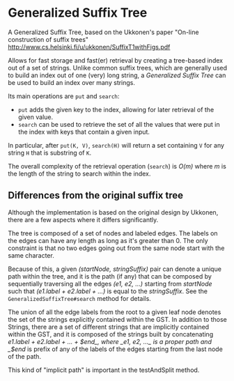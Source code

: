 # Generalized Suffix Tree
A Generalized Suffix Tree, based on the Ukkonen's paper "On-line construction of suffix trees"
http://www.cs.helsinki.fi/u/ukkonen/SuffixT1withFigs.pdf

Allows for fast storage and fast(er) retrieval by creating a tree-based index out of a set of strings.
Unlike common suffix trees, which are generally used to build an index out of one (very) long string, a *Generalized Suffix Tree* can be used to build an index over many strings.

Its main operations are `put` and `search`:

* `put` adds the given key to the index, allowing for later retrieval of the given value.
* `search` can be used to retrieve the set of all the values that were put in the index with keys that contain a given input.

In particular, after `put(K, V)`, `search(H)` will return a set containing `V` for any string `H` that is substring of `K`.

The overall complexity of the retrieval operation (`search`) is *O(m)* where *m* is the length of the string to search within the index.

## Differences from the original suffix tree

Although the implementation is based on the original design by Ukkonen, there are a few aspects where it differs significantly.

The tree is composed of a set of nodes and labeled edges. The labels on the edges can have any length as long as it's greater than 0.
The only constraint is that no two edges going out from the same node start with the same character.

Because of this, a given _(startNode, stringSuffix)_ pair can denote a unique path within the tree, and it is the path (if any) that can be composed by sequentially traversing all the edges _(e1, e2, …)_ starting from _startNode_ such that _(e1.label + e2.label + …)_ is equal to the _stringSuffix_.
See the `GeneralizedSuffixTree#search` method for details.

The union of all the edge labels from the root to a given leaf node denotes the set of the strings explicitly contained within the GST.
In addition to those Strings, there are a set of different strings that are implicitly contained within the GST, and it is composed of the strings built by concatenating _e1.label + e2.label + ... + $end_, where _e1, e2, …_ is a proper path and _$end_ is prefix of any of the labels of the edges starting from the last node of the path.

This kind of "implicit path" is important in the testAndSplit method.